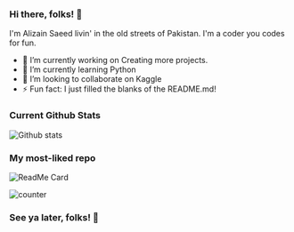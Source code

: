 ### Hi there, folks! 👋

I'm Alizain Saeed livin' in the old streets of Pakistan. I'm a coder you codes for fun.

- 🔭 I’m currently working on Creating more projects.
- 🌱 I’m currently learning Python
- 👯 I’m looking to collaborate on Kaggle
- ⚡ Fun fact: I just filled the blanks of the README.md!

### Current Github Stats
![Github stats](https://github-readme-stats.vercel.app/api?username=otterparalys1s)

### My most-liked repo
![ReadMe Card](https://github-readme-stats.vercel.app/api/pin/?username=otterparalsy1s&repo=otterparalsy1s)

![counter](https://enubn4q6gewo6mj.m.pipedream.net)

### See ya later, folks! 👋
